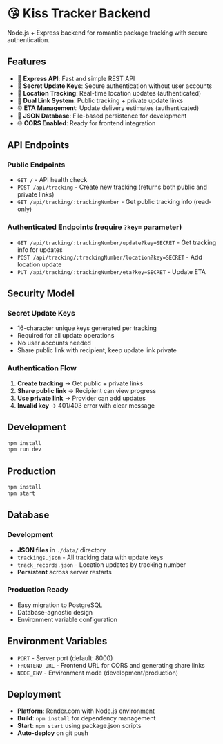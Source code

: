 # 😘 Kiss Tracker Backend

Node.js + Express backend for romantic package tracking with secure authentication.

## Features

- 🚀 **Express API**: Fast and simple REST API
- 🔐 **Secret Update Keys**: Secure authentication without user accounts
- 📍 **Location Tracking**: Real-time location updates (authenticated)
- 🔗 **Dual Link System**: Public tracking + private update links
- ⏰ **ETA Management**: Update delivery estimates (authenticated)
- 💾 **JSON Database**: File-based persistence for development
- 🌐 **CORS Enabled**: Ready for frontend integration

## API Endpoints

### Public Endpoints
- `GET /` - API health check
- `POST /api/tracking` - Create new tracking (returns both public and private links)
- `GET /api/tracking/:trackingNumber` - Get public tracking info (read-only)

### Authenticated Endpoints (require `?key=` parameter)
- `GET /api/tracking/:trackingNumber/update?key=SECRET` - Get tracking info for updates
- `POST /api/tracking/:trackingNumber/location?key=SECRET` - Add location update
- `PUT /api/tracking/:trackingNumber/eta?key=SECRET` - Update ETA

## Security Model

### Secret Update Keys
- 16-character unique keys generated per tracking
- Required for all update operations
- No user accounts needed
- Share public link with recipient, keep update link private

### Authentication Flow
1. **Create tracking** → Get public + private links
2. **Share public link** → Recipient can view progress
3. **Use private link** → Provider can add updates
4. **Invalid key** → 401/403 error with clear message

## Development

```bash
npm install
npm run dev
```

## Production

```bash
npm install
npm start
```

## Database

### Development
- **JSON files** in `./data/` directory
- `trackings.json` - All tracking data with update keys
- `track_records.json` - Location updates by tracking number
- **Persistent** across server restarts

### Production Ready
- Easy migration to PostgreSQL
- Database-agnostic design
- Environment variable configuration

## Environment Variables

- `PORT` - Server port (default: 8000)
- `FRONTEND_URL` - Frontend URL for CORS and generating share links
- `NODE_ENV` - Environment mode (development/production)

## Deployment

- **Platform**: Render.com with Node.js environment
- **Build**: `npm install` for dependency management
- **Start**: `npm start` using package.json scripts
- **Auto-deploy** on git push
